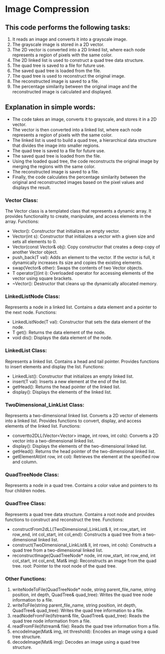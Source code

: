 # Image Compression

## This code performs the following tasks:

1. It reads an image and converts it into a grayscale image.
2. The grayscale image is stored in a 2D vector.
3. The 2D vector is converted into a 2D linked list, where each node represents a region of pixels with the same color.
4. The 2D linked list is used to construct a quad tree data structure.
5. The quad tree is saved to a file for future use.
6. The saved quad tree is loaded from the file.
7. The quad tree is used to reconstruct the original image.
8. The reconstructed image is saved to a file.
9. The percentage similarity between the original image and the reconstructed image is calculated and displayed.

## Explanation in simple words:

* The code takes an image, converts it to grayscale, and stores it in a 2D vector.
* The vector is then converted into a linked list, where each node represents a region of pixels with the same color.
* The linked list is used to build a quad tree, a hierarchical data structure that divides the image into smaller regions.
* The quad tree is saved to a file for future use.
* The saved quad tree is loaded from the file.
* Using the loaded quad tree, the code reconstructs the original image by merging the regions with the same color.
* The reconstructed image is saved to a file.
* Finally, the code calculates the percentage similarity between the original and reconstructed images based on the pixel values and displays the result.

### Vector Class:
The Vector class is a templated class that represents a dynamic array.
It provides functionality to create, manipulate, and access elements in the array.
Functions:
* Vector(): Constructor that initializes an empty vector.
* Vector(int s): Constructor that initializes a vector with a given size and sets all elements to 0.
* Vector(const Vector& obj): Copy constructor that creates a deep copy of another Vector object.
* push_back(T val): Adds an element to the vector. If the vector is full, it dynamically increases its size and copies the existing elements.
* swap(Vector& other): Swaps the contents of two Vector objects.
* T operator[](int i): Overloaded operator for accessing elements of the vector using square brackets.
* ~Vector(): Destructor that cleans up the dynamically allocated memory.

### LinkedListNode Class:
Represents a node in a linked list.
Contains a data element and a pointer to the next node.
Functions:
* LinkedListNode(T val): Constructor that sets the data element of the node.
* T get(): Returns the data element of the node.
* void dis(): Displays the data element of the node.

###  LinkedList Class:
Represents a linked list.
Contains a head and tail pointer.
Provides functions to insert elements and display the list.
Functions:
* LinkedList(): Constructor that initializes an empty linked list.
* insert(T val): Inserts a new element at the end of the list.
* getHead(): Returns the head pointer of the linked list.
* display(): Displays the elements of the linked list.

### TwoDimensional_LinkList Class:
Represents a two-dimensional linked list.
Converts a 2D vector of elements into a linked list.
Provides functions to convert, display, and access elements of the linked list.
Functions:
* convertto2DLL(Vector<Vector<T>> image, int rows, int cols): Converts a 2D vector into a two-dimensional linked list.
* display(): Displays the elements of the two-dimensional linked list.
* getHead(): Returns the head pointer of the two-dimensional linked list.
* getElementAt(int row, int col): Retrieves the element at the specified row and column.
  
### QuadTreeNode Class:
Represents a node in a quad tree.
Contains a color value and pointers to its four children nodes.
  
### QuadTree Class:
Represents a quad tree data structure.
Contains a root node and provides functions to construct and reconstruct the tree.
Functions:
* constructFrom2dLL(TwoDimensional_LinkList<T>& ll, int row_start, int row_end, int col_start, int col_end): Constructs a quad tree from a two-dimensional linked list.
* construct(TwoDimensional_LinkList<T>& ll, int rows, int cols): Constructs a quad tree from a two-dimensional linked list.
* reconstructImage(QuadTreeNode* node, int row_start, int row_end, int col_start, int col_end, Mat& img): Reconstructs an image from the quad tree.
  root: Pointer to the root node of the quad tree.
  
### Other Functions:

1. writeNodeToFile(QuadTreeNode* node, string parent_file_name, string position, int depth, QuadTree<T>& quad_tree): Writes the quad tree node information to a file.
2. writeToFile(string parent_file_name, string position, int depth, QuadTree<T>& quad_tree): Writes the quad tree information to a file.
3. readNodeFromFile(ifstream& file, QuadTree<T>& quad_tree): Reads the quad tree node information from a file.
4. readFromFile(ifstream& file): Reads the quad tree information from a file.
5. encodeImage(Mat& img, int threshold): Encodes an image using a quad tree structure.
6. decodeImage(Mat& img): Decodes an image using a quad tree structure.

  
